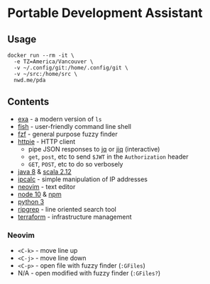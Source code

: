 # Portable Development Assistant

## Usage

```
docker run --rm -it \
  -e TZ=America/Vancouver \
  -v ~/.config/git:/home/.config/git \
  -v ~/src:/home/src \
  nwd.me/pda
```

## Contents

  - [exa][exa] - a modern version of `ls`
  - [fish][fish] - user-friendly command line shell
  - [fzf][fzf] - general purpose fuzzy finder
  - [httpie][pie] - HTTP client
    - pipe JSON responses to [jq][jq] or [jiq][jiq] (interactive)
    - `get`, `post`, etc to send `$JWT` in the `Authorization` header
    - `GET`, `POST`, etc to do so verbosely
  - [java 8][jdk8] & [scala 2.12][scala]
  - [ipcalc][calc] - simple manipulation of IP addresses
  - [neovim][nvim] - text editor
  - [node 10][node] & [npm][npm]
  - [python 3][py3]
  - [ripgrep][rg] - line oriented search tool
  - [terraform][terra] - infrastructure management

[calc]:  https://linux.die.net/man/1/ipcalc
[exa]:   https://the.exa.website/
[fish]:  https://fishshell.com/docs/current/tutorial.html
[fzf]:   https://github.com/junegunn/fzf#-
[jdk8]:  https://openjdk.java.net/projects/jdk8/
[jiq]:   https://github.com/fiatjaf/jiq
[jq]:    https://stedolan.github.io/jq/manual/
[node]:  https://nodejs.org/dist/latest-v10.x/docs/api/
[npm]:   https://docs.npmjs.com/cli-documentation/
[pie]:   https://httpie.org/doc#usage
[py3]:   https://docs.python.org/3/library/
[nvim]:  https://neovim.io/doc/user/
[rg]:    https://github.com/BurntSushi/ripgrep/blob/master/GUIDE.md#user-guide
[scala]: https://www.scala-lang.org/api/2.12.8/
[terra]: https://www.terraform.io/docs/cli-index.html

### Neovim

  - `<C-k>` - move line up
  - `<C-j>` - move line down
  - `<C-p>` - open file with fuzzy finder (`:GFiles`)
  - N/A - open modified with fuzzy finder (`:GFiles?`)
